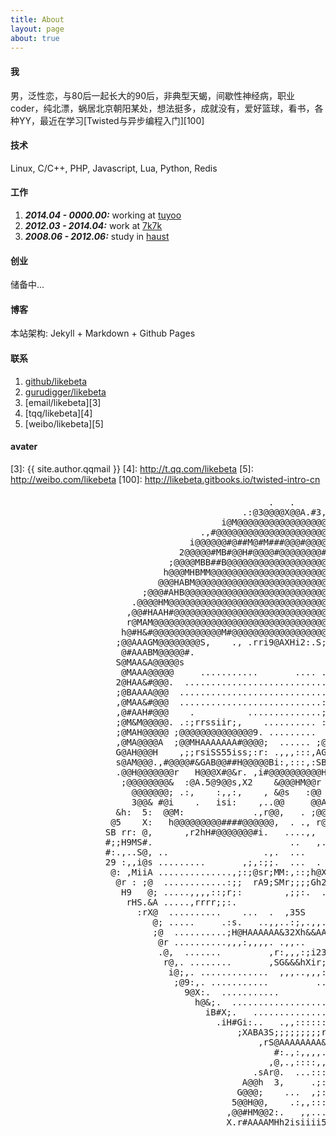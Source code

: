 ```yaml
---
title: About
layout: page
about: true
---
```


#### 我

男，泛性恋，与80后一起长大的90后，非典型天蝎，间歇性神经病，职业coder，纯北漂，蜗居北京朝阳某处，想法挺多，成就没有，爱好篮球，看书，各种YY，最近在学习[Twisted与异步编程入门][100]

#### 技术

Linux, C/C++, PHP, Javascript, Lua, Python, Redis

#### 工作

1. ***2014.04 - 0000.00:*** working at [tuyoo](http://www.tuyoo.com "在线途游")
2. ***2012.03 - 2014.04:*** work at [7k7k](http://www.7k7k.com "7k7k小游戏")
3. ***2008.06 - 2012.06:*** study in [haust](http://www.haust.edu.cn "河南科技大学")

#### 创业

储备中...

#### 博客

本站架构: Jekyll + Markdown + Github Pages

#### 联系

1. [github/likebeta][1]
2. [gurudigger/likebeta][2]
3. [email/likebeta][3]
4. [tqq/likebeta][4]
5. [weibo/likebeta][5]

#### avater


[1]: https://github.com/likebeta
[2]: http://gurudigger.com/users/likebeta
[3]: {{ site.author.qqmail }}
[4]: http://t.qq.com/likebeta
[5]: http://weibo.com/likebeta
[100]: http://likebeta.gitbooks.io/twisted-intro-cn


<div id="avater" class="avater" style="margin-top: 20px;">
	<pre>
                                                 .   .
                                            .:@3@@@@X@@A.#3,A@M5r
                                        i@M@@@@@@@@@@@@@@@@@@@@@@@@
                                    .,#@@@@@@@@@@@@@@@@@@@@@@@@@@@@@@#5@@
                                  i@@@@@@#@##M@#M###@@@#@@@@@@@@@@@@@@@@@H;:
                                2@@@@@#MB#@@H#@@@@#@@@@@@@@#@@@@@@@@@@@@@@@@;
                              ;@@@@MBB##B@@@@@@@@@@@@@@@@@@@@@@@@@@@@@@@@@@@@@#.
                             h@@@MHBMM@@@@@@@@@@@@@@@@@@@@@@@@@@@@@@@@@@@@@@@@@@@
                            @@@HABM@@@@@@@@@@@@@@@@@@@@@@@@@@@@@@@@@@@@@@@@@@@@@@@@
                         ;@@@#AHB@@@@@@@@@@@@@@@@@@@@@@@@@@@@@@@@@@@@@@@@@@@@@@@@@@:.
                       .@@@@HM@@@@@@@@@@@@@@@@@@@@@@@@@@@@@@@@@@@@@@@@@@@@@@@@@@@@@@@
                      ,@@#HAAH#@@@@@@@@@@@@@@@@@@@@@@@@@@@@@@@@@@@@@@@@@@@@@@@@@@@@@@r
                      r@MAM@@@@@@@@@@@@@@@@@@@@@@@@@@@@@@@@@@@@@@@@@@@@@@@@@@@@@@@@@@@i
                     h@#H&#@@@@@@@@@@@@@M#@@@@@@@@@@@@@@@@@@@@@@@@@@@@@@@@@@@@@@@@@@@@S
                    ;@@AAAGM@@@@@@@@S,    ., .rri9@AXHi2:.S;.9sr@M&HA9XXH@@@@@@@@@@@@@@@
                     @#AAABM@@@@@#.                                         ;@@@@@@@@@@@
                    S@MAA&A@@@@@s                           ,... ........     B@@@@@@@@@
                     @MAAA@@@@@     ...........       .... .;:::::::::::,,,,   M@@@@@@@@i
                    2@HAA&#@@@.  ...........................;::::::::::::::::   @@@@@@@@A
                    ;@BAAAA@@@  ............................;:::::::::::::::;:  @@@@@@@@.
                    ,@MAA&#@@@  ...........................:;:::::::::::::::::,.@@@@@@@@#
                    ,@#AAH#@@@    .          ..............;;::::,.       ,:::,.@@@@@@@@;
                    ;@M&M@@@@@. .:;rrssiir;,    .......... ::.   ,;5hHAS3: .::.,@@@@@@@@@
                    ;@MAH@@@@@ ;@@@@@@@@@@@@@@9. .........   r&@@@@@@@@@@@@,,:..@@@@@@@@
                    ,@MA@@@@A  ;@@MHAAAAAAA#@@@@;  ...... ;@@@@@@@@@@@@@@@@2.:, @@@@@@@@r
                    G@AH@@@H    ,;;rsiSS55iss;:r: .,,,:::,AGr;rrrrsisr;:. .   . 5@@@@@@#
                    s@AM@@@.,#@@@@#&GAB@@##H@@@@@Bi:,:::,:SB@@@#M#@@@@@@@@@@#i   @@@@@@@
                    .@@H@@@@@@@r   H@@@X#@&r. ,i#@@@@@@@@@@Hs.:XA@9G@#3X..sM@@@@,5@@@@@@
                     ;@@@@@@@@&  :@A.5@9@@s,X2    &@@@HM@@r  .@52@A@@A.;SG.   M@@@@@@@@@.
                       @@@@@@@; .:,    :,,:,    , &@s   :@@  ,.   :,. ,  :... ,@@@@@@@@s
                       3@@& #@i    .   isi:    ,..@@     @@A ...;2ii; .    .: r@@@@@@@#
                    &h:  5:  @@M:             .,r@@,   . ;@@s             .,..@@h;@#iss2G
                   @5    X:   h@@@@@@@@@####@@@@@@,  . ., r@@@@Ms:,....,;;rsh@@X  G    ,X@
                  SB rr: @,      ,r2hH#@@@@@@@#i.   ....,,  ;3#@@@@@@@@@@@@@@#;   M ..,;.M&
                  #;;H9MS#.                          ..   ,.     .,:::;;;::.   ,, @.:&HX,;@
                  #:.,..S@, ..                  .,.  ...    ,,,              .::: #iBr  ,:@
                  29 :,,i@s .........       ,;,:;;.  ...  .   .:,            .;:: @@rr5s.s#
                   @: ,MiiA ..............,;:;@sr;MM:,::;h@X.rH,:;,.....   . .;:: @i;rsh,@.
                    @r : ;@  ............:;;  rA9;SMr;;;;Gh2H#;  .;,....::,. .;:, #    :@;
                     H9   @; .....,,,,::;r;:        ,;;:.  ..   .......,;r;;::;:.;H ,r&A
                      rHS.&A .....,rrrr;;:.                    ..........:;;;;:: MB5&5.
                        :rX@  ..........    ...  .  ,35S     ....,, ....  :;::::,@;
                           @; .....     .:s.   ..,,..:;,.,,....  ;i, .... .;:::.iG
                           ;@  ..........;H@HAAAAAA&32Xh&&AAA&AAG@G;:.... ,;::: @,
                            @r ..........,,,:,,,,. .,,..    .,:;;:.::.... :;::.i#
                            .@,  .......         ,r:,,,:;i23r,,,     ....:;::,:@
                             r@,. ........       ,SG&&&hXir;:::   ......:;::,:@:
                              i@;,. .............  ,,,..,,,:::,........:;::.;@,
                               ;@9:,. ...........         ...  .......;;:,:GM.
                                 9@X:.  ...........          .......,;;,;hM;
                                   h@&;.  ........................:;::sAA;
                                     iB#X;.   ...............,,:;::r3B3,
                                       .iH#Gi:..   .,,::::::;:::r2A&r
                                           ;XABA3S;;;;;;;;;rsiXG3r
                                               ,rS@AAAAAAAA&X#M
                                                  #:.,:,,,,. rG
                                                 ,@,.,::::,,,:@,
                                              .sAr@.  ...:::,.@@HAi
                                            A@@h  3,     .;::.2X @@@i
                                           G@@@;    ...  ,;::,.,.@@@@2
                                          5@@H@@,    .:,,::::,  #@B#@#3
                                         ,@@#HM@@2:.   ,,....,s@@HA#@ @;
                                         X.r#AAAAMHh2isiiii53AMHAAA#2,:9
	</pre>
</div>

<div class="clear"></div>

